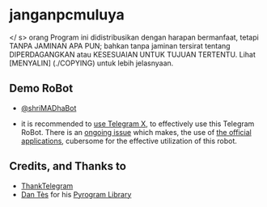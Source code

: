 # janganpcmuluya
</s>  </s>  </s>  </s>  </s>  </s>  </s>  </s>  </s>  </s>  </s>  </s>  </ s>  </s>  </s>  </s>  </s>  </s>  </s>  </s>  </s>  </s>  </s>  </s>  </s>  </s>  </s> orang </s>
Program ini didistribusikan dengan harapan bermanfaat, tetapi TANPA JAMINAN APA PUN; bahkan tanpa jaminan tersirat tentang DIPERDAGANGKAN atau KESESUAIAN UNTUK TUJUAN TERTENTU. Lihat [MENYALIN] (./COPYING) untuk lebih jelasnyaan.

## Demo RoBot

- [@shriMADhaBot](https://telegram.dog/shriMADhaBot)

- it is recommended to [use Telegram X](https://telegram.dog/UseTGx/15), to effectively use this Telegram RoBot. 
There is an [ongoing issue](https://github.com/SpEcHiDe/NoPMsBot/issues/4) which makes, the use of [the official applications](https://telegram.dog/apps), cubersome for the effective utilization of this robot.


## Credits, and Thanks to

* [ThankTelegram](https://telegram.dog/ThankTelegram)
* [Dan Tès](https://telegram.dog/haskell) for his [Pyrogram Library](https://github.com/pyrogram/pyrogram)
